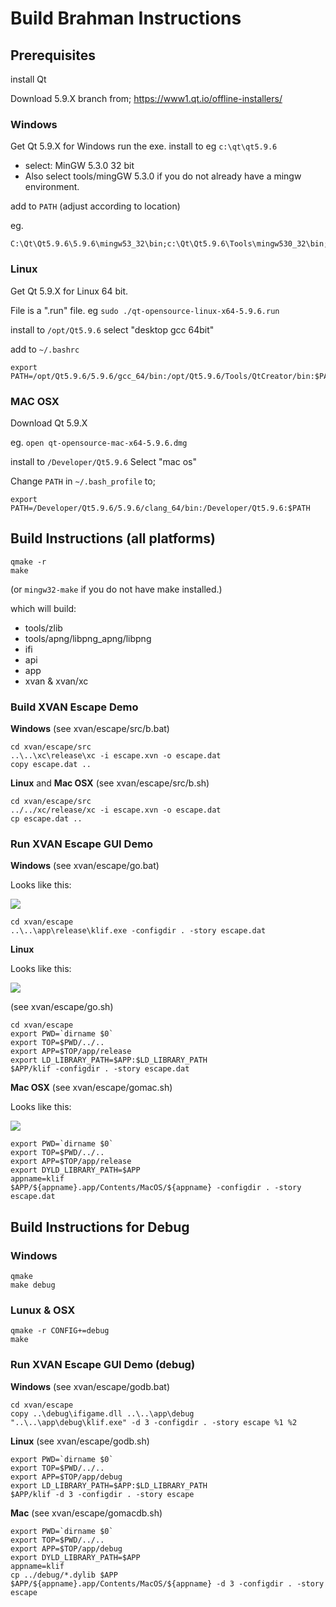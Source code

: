 # Build Brahman Instructions

## Prerequisites

install Qt

Download 5.9.X branch from;
https://www1.qt.io/offline-installers/

### Windows

Get Qt 5.9.X for Windows
run the exe. install to eg `c:\qt\qt5.9.6`

* select: MinGW 5.3.0 32 bit
* Also select tools/mingGW 5.3.0 if you do not already have a mingw environment.

add to `PATH` (adjust according to location)

eg.
```
C:\Qt\Qt5.9.6\5.9.6\mingw53_32\bin;c:\Qt\Qt5.9.6\Tools\mingw530_32\bin;C:\Qt\Qt5.9.6\Tools\QtCreator\bin
```

### Linux

Get Qt 5.9.X for Linux 64 bit.

File is a ".run" file.
eg `sudo ./qt-opensource-linux-x64-5.9.6.run`

install to `/opt/Qt5.9.6`
select "desktop gcc 64bit"

add to `~/.bashrc`

```
export PATH=/opt/Qt5.9.6/5.9.6/gcc_64/bin:/opt/Qt5.9.6/Tools/QtCreator/bin:$PATH
```

### MAC OSX

Download Qt 5.9.X 

eg.
`open qt-opensource-mac-x64-5.9.6.dmg`

install to `/Developer/Qt5.9.6`
Select "mac os"

Change `PATH` in `~/.bash_profile` to;

```
export PATH=/Developer/Qt5.9.6/5.9.6/clang_64/bin:/Developer/Qt5.9.6:$PATH
```
 
## Build Instructions (all platforms)

```
qmake -r
make  
```

(or `mingw32-make` if you do not have make installed.)

which will build:
* tools/zlib
* tools/apng/libpng_apng/libpng
* ifi
* api
* app
* xvan & xvan/xc

### Build XVAN Escape Demo

**Windows**
(see xvan/escape/src/b.bat)
```
cd xvan/escape/src
..\..\xc\release\xc -i escape.xvn -o escape.dat
copy escape.dat ..
```

**Linux** and **Mac OSX**
(see xvan/escape/src/b.sh)
```
cd xvan/escape/src
../../xc/release/xc -i escape.xvn -o escape.dat
cp escape.dat ..
```

### Run XVAN Escape GUI Demo

**Windows**
(see xvan/escape/go.bat)

Looks like this:

![](doc/winxvan1.jpg)

```
cd xvan/escape
..\..\app\release\klif.exe -configdir . -story escape.dat
```

**Linux**

Looks like this:

![](doc/linuxxvan1.jpg)

(see xvan/escape/go.sh)
```
cd xvan/escape
export PWD=`dirname $0`
export TOP=$PWD/../..
export APP=$TOP/app/release
export LD_LIBRARY_PATH=$APP:$LD_LIBRARY_PATH
$APP/klif -configdir . -story escape.dat
```

**Mac OSX**
(see xvan/escape/gomac.sh)

Looks like this:

![](doc/macxvan1.jpg)

```
export PWD=`dirname $0`
export TOP=$PWD/../..
export APP=$TOP/app/release
export DYLD_LIBRARY_PATH=$APP
appname=klif
$APP/${appname}.app/Contents/MacOS/${appname} -configdir . -story escape.dat
```

## Build Instructions for Debug

### Windows

```
qmake
make debug
```

### Lunux & OSX
```
qmake -r CONFIG+=debug
make
```

### Run XVAN Escape GUI Demo (debug)

**Windows**
(see xvan/escape/godb.bat)

```
cd xvan/escape
copy ..\debug\ifigame.dll ..\..\app\debug
"..\..\app\debug\klif.exe" -d 3 -configdir . -story escape %1 %2
```

**Linux**
(see xvan/escape/godb.sh)
```
export PWD=`dirname $0`
export TOP=$PWD/../..
export APP=$TOP/app/debug
export LD_LIBRARY_PATH=$APP:$LD_LIBRARY_PATH
$APP/klif -d 3 -configdir . -story escape
```

**Mac**
(see xvan/escape/gomacdb.sh)

```
export PWD=`dirname $0`
export TOP=$PWD/../..
export APP=$TOP/app/debug
export DYLD_LIBRARY_PATH=$APP
appname=klif
cp ../debug/*.dylib $APP
$APP/${appname}.app/Contents/MacOS/${appname} -d 3 -configdir . -story escape
```




